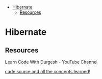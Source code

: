 <!-- TOC -->
* [Hibernate](#hibernate)
  * [Resources](#resources)
<!-- TOC -->

# Hibernate

## Resources

Learn Code With Durgesh - YouTube Channel

[code source and all the concepts learned!](./code_sources/durgesh-hibernate)

